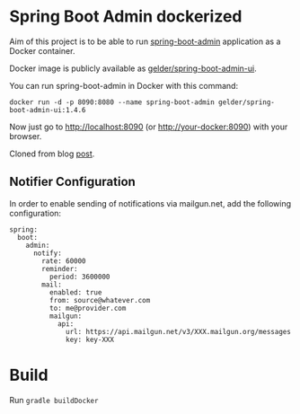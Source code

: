 # Spring Boot Admin dockerized

Aim of this project is to be able to run [spring-boot-admin](https://github.com/codecentric/spring-boot-admin) application as a Docker container.

Docker image is publicly available as [gelder/spring-boot-admin-ui](https://hub.docker.com/r/gelder/spring-boot-admin-ui/).

You can run spring-boot-admin in Docker with this command:

`
docker run -d -p 8090:8080 --name spring-boot-admin gelder/spring-boot-admin-ui:1.4.6
`

Now just go to <http://localhost:8090> (or <http://your-docker:8090>) with your browser.

Cloned from blog [post](http://aetas.pl/?p=347).

## Notifier Configuration

In order to enable sending of notifications via mailgun.net, add the following configuration:
```
spring:
  boot:
    admin:
      notify:
        rate: 60000
        reminder:
          period: 3600000
        mail:
          enabled: true
          from: source@whatever.com
          to: me@provider.com
          mailgun:
            api:
              url: https://api.mailgun.net/v3/XXX.mailgun.org/messages
              key: key-XXX
```

# Build
Run ``gradle buildDocker``
